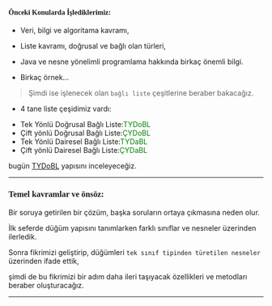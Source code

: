 
<font face="new times roman"><h4>Önceki Konularda İşlediklerimiz:</h4></font>

 * Veri, bilgi ve algoritama kavramı,

 * Liste kavramı, doğrusal ve bağlı olan türleri,

 * Java ve nesne yönelimli programlama hakkında birkaç önemli bilgi.

 * Birkaç örnek...

 > Şimdi ise işlenecek olan `bağlı liste` çeşitlerine beraber bakacağız.

 * 4 tane liste çeşidimiz vardı:
  
 - Tek Yönlü Doğrusal Bağlı Liste:<font color ="green">TYDoBL</font>
 - Çift yönlü Doğrusal Bağlı Liste:<font color="green">ÇYDoBL</font>
 - Tek Yönlü Dairesel Bağlı Liste:<font color="green">TYDaBL</font>
 - Çift yönlü Dairesel Bağlı Liste:<font color="green">ÇYDaBL</font>

  bugün <u>TYDoBL</u> yapısını inceleyeceğiz.

  ---
  <font face="new times roman"><h3>Temel kavramlar ve önsöz:</h3></font>

  Bir soruya getirilen bir çözüm, başka soruların ortaya çıkmasına neden olur.

  İlk seferde düğüm yapısını tanımlarken farklı sınıflar ve nesneler üzerinden ilerledik.

  Sonra fikrimizi geliştirip, düğümleri `tek sınıf tipinden türetilen nesneler` üzerinden ifade ettik,

  şimdi de bu fikrimizi bir adım daha ileri taşıyacak özellikleri ve metodları beraber oluşturacağız.

---

